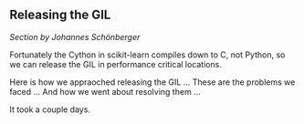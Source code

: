 Releasing the GIL
-----------------

*Section by Johannes Schönberger*

Fortunately the Cython in scikit-learn compiles down to C, not Python, so we
can release the GIL in performance critical locations.

Here is how we appraoched releasing the GIL ...
These are the problems we faced ...
And how we went about resolving them ...

It took a couple days.

